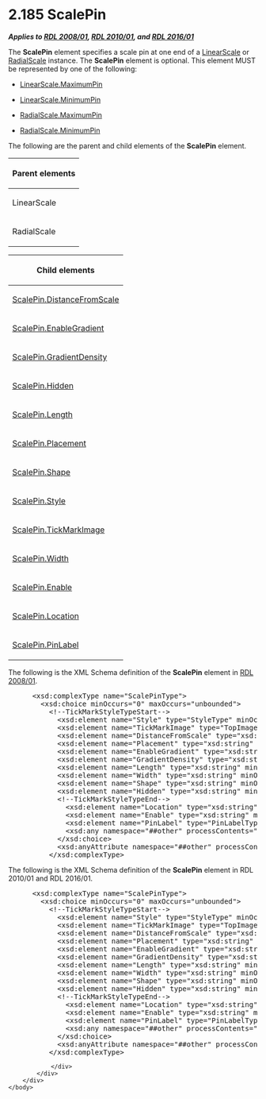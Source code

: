 <html dir="LTR" xmlns:mshelp="http://msdn.microsoft.com/mshelp" xmlns:ddue="http://ddue.schemas.microsoft.com/authoring/2003/5" xmlns:xlink="http://www.w3.org/1999/xlink" xmlns:tool="http://www.microsoft.com/tooltip">
    <head>
        <meta http-equiv="Content-Type" content="text/html; CHARSET=utf-8"></meta>
        <meta name="save" content="history"></meta>
        <title>2.185 ScalePin</title>
        <xml>
            <mshelp:toctitle title="2.185 ScalePin"></mshelp:toctitle>
            <mshelp:rltitle title="[MS-RDL]: ScalePin"></mshelp:rltitle>
            <mshelp:keyword index="A" term="b04b7ea8-b15d-4c22-a1e2-c8ac4f7f01b0"></mshelp:keyword>
            <mshelp:attr name="DCSext.ContentType" value="open specification"></mshelp:attr>
            <mshelp:attr name="AssetID" value="b04b7ea8-b15d-4c22-a1e2-c8ac4f7f01b0"></mshelp:attr>
            <mshelp:attr name="TopicType" value="kbRef"></mshelp:attr>
            <mshelp:attr name="DCSext.Title" value="[MS-RDL]: ScalePin" />
        </xml>
    </head>
    <body>
        <div id="header">
            <h1 class="heading">2.185 ScalePin</h1>
        </div>
        <div id="mainSection">
            <div id="mainBody">
                <div id="allHistory" class="saveHistory"></div>
                <div id="sectionSection0" class="section" name="collapseableSection">
                    

<p><b><i>Applies to </i></b><a href="1e855f94-4617-47e4-b89e-0856c6cb420f.htm"><b><i>RDL 2008/01</i></b></a><b><i>,
</i></b><a href="3428e690-a348-4ec7-8a6a-8efb42d2cdee.htm"><b><i>RDL 2010/01</i></b></a><b><i>,
and </i></b><a href="52ce3983-2bfc-4e72-9359-42aaf5fe4509.htm"><b><i>RDL 2016/01</i></b></a></p>

<p>The <b>ScalePin</b> element specifies a scale pin at one end
of a <a href="744f8b40-7ad5-4652-94a1-76ae5df59389.htm">LinearScale</a> or <a href="86468d9f-c561-4b50-a689-5dfccfde8495.htm">RadialScale</a> instance. The <b>ScalePin</b>
element is optional. This element MUST be represented by one of the following: </p>

<ul><li><p><span><span> 
</span></span><a href="27402a6d-e319-44c1-903d-209a3fff6ecb.htm">LinearScale.MaximumPin</a></p>

</li><li><p><span><span> 
</span></span><a href="1148a0a2-3339-4474-8655-1242555e7bc1.htm">LinearScale.MinimumPin</a></p>

</li><li><p><span><span> 
</span></span><a href="3edc62f0-f1f6-4ee3-8b68-566ecd9c25e8.htm">RadialScale.MaximumPin</a></p>

</li><li><p><span><span> 
</span></span><a href="03fc3a18-e95f-4bba-8b1f-3f02036f7ee4.htm">RadialScale.MinimumPin</a></p>

</li></ul><p>The following are the parent and child elements of the <b>ScalePin</b>
element.</p>

<table>
 <thead>
  <tr>
   <th>
   <p>Parent elements</p>
   </th>
  </tr>
 </thead>
 <tr>
  <td>
  <p>LinearScale</p>
  </td>
 </tr>
 <tr>
  <td>
  <p>RadialScale</p>
  </td>
 </tr>
</table>

<p> </p>

<table>
 <thead>
  <tr>
   <th>
   <p>Child elements</p>
   </th>
  </tr>
 </thead>
 <tr>
  <td>
  <p><a href="805aa92a-ddc3-4709-ae9b-b7be113824b1.htm">ScalePin.DistanceFromScale</a></p>
  </td>
 </tr>
 <tr>
  <td>
  <p><a href="a76a580e-c857-4c8c-826c-b5473c011649.htm">ScalePin.EnableGradient</a></p>
  </td>
 </tr>
 <tr>
  <td>
  <p><a href="2f1e3e06-cf32-4eca-9295-8931494cb0ad.htm">ScalePin.GradientDensity</a></p>
  </td>
 </tr>
 <tr>
  <td>
  <p><a href="5f865d7b-ff76-415f-af23-a131f5922a9c.htm">ScalePin.Hidden</a></p>
  </td>
 </tr>
 <tr>
  <td>
  <p><a href="4aceb59a-39dd-4c96-9e48-dd8ac9a30be9.htm">ScalePin.Length</a></p>
  </td>
 </tr>
 <tr>
  <td>
  <p><a href="129a2190-36f3-4905-93b3-6141c15476a2.htm">ScalePin.Placement</a></p>
  </td>
 </tr>
 <tr>
  <td>
  <p><a href="3300f4f6-c55f-479a-b82b-e39666f87bcf.htm">ScalePin.Shape</a></p>
  </td>
 </tr>
 <tr>
  <td>
  <p><a href="0c999e60-95fe-40d5-9515-31af5a5c66b8.htm">ScalePin.Style</a></p>
  </td>
 </tr>
 <tr>
  <td>
  <p><a href="b0565651-5a99-47ee-a2f4-d1afa38c08ef.htm">ScalePin.TickMarkImage</a></p>
  </td>
 </tr>
 <tr>
  <td>
  <p><a href="2e9e31b7-b16b-4e67-869d-88d8217d0c67.htm">ScalePin.Width</a></p>
  </td>
 </tr>
 <tr>
  <td>
  <p><a href="7f294e82-48a9-4144-96c4-3434fa6cf325.htm">ScalePin.Enable</a></p>
  </td>
 </tr>
 <tr>
  <td>
  <p><a href="e0931333-4ede-4bde-a879-8cab6cf1735a.htm">ScalePin.Location</a></p>
  </td>
 </tr>
 <tr>
  <td>
  <p><a href="4ec0f67e-e052-4343-93c7-6ecf94994007.htm">ScalePin.PinLabel</a></p>
  </td>
 </tr>
</table>

<p>The following is the XML Schema definition of the <b>ScalePin</b>
element in <a href="file:///C:\Users\v-ciwyck\Documents\EAI%20Projects\EAI%20166%20RDL%20scrub\EAI%20166_MS-RDL%20Scrub%20Instructions%20101416%20CJW.docx#Section_1e855f94461747e4b89e0856c6cb420f"><span>RDL 2008/01</span></a>.</p>

<dl>
<dd>
<div><pre> &lt;xsd:complexType name=&quot;ScalePinType&quot;&gt;
   &lt;xsd:choice minOccurs=&quot;0&quot; maxOccurs=&quot;unbounded&quot;&gt;
     &lt;!--TickMarkStyleTypeStart--&gt;
       &lt;xsd:element name=&quot;Style&quot; type=&quot;StyleType&quot; minOccurs=&quot;0&quot; /&gt;
       &lt;xsd:element name=&quot;TickMarkImage&quot; type=&quot;TopImageType&quot; minOccurs=&quot;0&quot; /&gt;
       &lt;xsd:element name=&quot;DistanceFromScale&quot; type=&quot;xsd:string&quot; minOccurs=&quot;0&quot; /&gt;
       &lt;xsd:element name=&quot;Placement&quot; type=&quot;xsd:string&quot; minOccurs=&quot;0&quot; /&gt;
       &lt;xsd:element name=&quot;EnableGradient&quot; type=&quot;xsd:string&quot; minOccurs=&quot;0&quot; /&gt;
       &lt;xsd:element name=&quot;GradientDensity&quot; type=&quot;xsd:string&quot; minOccurs=&quot;0&quot; /&gt;
       &lt;xsd:element name=&quot;Length&quot; type=&quot;xsd:string&quot; minOccurs=&quot;0&quot; /&gt;
       &lt;xsd:element name=&quot;Width&quot; type=&quot;xsd:string&quot; minOccurs=&quot;0&quot; /&gt;
       &lt;xsd:element name=&quot;Shape&quot; type=&quot;xsd:string&quot; minOccurs=&quot;0&quot; /&gt;
       &lt;xsd:element name=&quot;Hidden&quot; type=&quot;xsd:string&quot; minOccurs=&quot;0&quot; /&gt;
       &lt;!--TickMarkStyleTypeEnd--&gt;
         &lt;xsd:element name=&quot;Location&quot; type=&quot;xsd:string&quot; minOccurs=&quot;0&quot; /&gt;
         &lt;xsd:element name=&quot;Enable&quot; type=&quot;xsd:string&quot; minOccurs=&quot;0&quot; /&gt;
         &lt;xsd:element name=&quot;PinLabel&quot; type=&quot;PinLabelType&quot; minOccurs=&quot;0&quot; /&gt;
         &lt;xsd:any namespace=&quot;##other&quot; processContents=&quot;skip&quot; /&gt;
       &lt;/xsd:choice&gt;
       &lt;xsd:anyAttribute namespace=&quot;##other&quot; processContents=&quot;skip&quot; /&gt;
     &lt;/xsd:complexType&gt;
</pre></div>
</dd></dl>

<p>The following is the XML Schema definition of the <b>ScalePin</b>
element in RDL 2010/01 and RDL 2016/01.</p>

<dl>
<dd>
<div><pre> &lt;xsd:complexType name=&quot;ScalePinType&quot;&gt;
   &lt;xsd:choice minOccurs=&quot;0&quot; maxOccurs=&quot;unbounded&quot;&gt;
     &lt;!--TickMarkStyleTypeStart--&gt;
       &lt;xsd:element name=&quot;Style&quot; type=&quot;StyleType&quot; minOccurs=&quot;0&quot; /&gt;
       &lt;xsd:element name=&quot;TickMarkImage&quot; type=&quot;TopImageType&quot; minOccurs=&quot;0&quot; /&gt;
       &lt;xsd:element name=&quot;DistanceFromScale&quot; type=&quot;xsd:string&quot; minOccurs=&quot;0&quot; /&gt;
       &lt;xsd:element name=&quot;Placement&quot; type=&quot;xsd:string&quot; minOccurs=&quot;0&quot; /&gt;
       &lt;xsd:element name=&quot;EnableGradient&quot; type=&quot;xsd:string&quot; minOccurs=&quot;0&quot; /&gt;
       &lt;xsd:element name=&quot;GradientDensity&quot; type=&quot;xsd:string&quot; minOccurs=&quot;0&quot; /&gt;
       &lt;xsd:element name=&quot;Length&quot; type=&quot;xsd:string&quot; minOccurs=&quot;0&quot; /&gt;
       &lt;xsd:element name=&quot;Width&quot; type=&quot;xsd:string&quot; minOccurs=&quot;0&quot; /&gt;
       &lt;xsd:element name=&quot;Shape&quot; type=&quot;xsd:string&quot; minOccurs=&quot;0&quot; /&gt;
       &lt;xsd:element name=&quot;Hidden&quot; type=&quot;xsd:string&quot; minOccurs=&quot;0&quot; /&gt;
       &lt;!--TickMarkStyleTypeEnd--&gt;
         &lt;xsd:element name=&quot;Location&quot; type=&quot;xsd:string&quot; minOccurs=&quot;0&quot; /&gt;
         &lt;xsd:element name=&quot;Enable&quot; type=&quot;xsd:string&quot; minOccurs=&quot;0&quot; /&gt;
         &lt;xsd:element name=&quot;PinLabel&quot; type=&quot;PinLabelType&quot; minOccurs=&quot;0&quot; /&gt;
         &lt;xsd:any namespace=&quot;##other&quot; processContents=&quot;lax&quot; /&gt;
       &lt;/xsd:choice&gt;
       &lt;xsd:anyAttribute namespace=&quot;##other&quot; processContents=&quot;lax&quot; /&gt;
     &lt;/xsd:complexType&gt;
</pre></div>
</dd></dl>


                </div>
            </div>
        </div>
    </body>
</html>